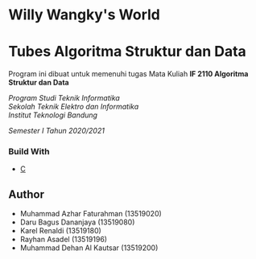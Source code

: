 # Willy Wangky's World

# Tubes Algoritma Struktur dan Data

Program ini dibuat untuk memenuhi tugas Mata Kuliah **IF 2110 Algoritma Struktur dan Data** <br />

*Program Studi Teknik Informatika* <br />
*Sekolah Teknik Elektro dan Informatika* <br />
*Institut Teknologi Bandung* <br />

*Semester I Tahun 2020/2021*


### Build With

- [C](https://en.wikipedia.org/wiki/C_(programming_language))

## Author
- Muhammad Azhar Faturahman (13519020)
- Daru Bagus Dananjaya (13519080)
- Karel Renaldi (13519180)
- Rayhan Asadel (13519196)
- Muhammad Dehan Al Kautsar (13519200)
